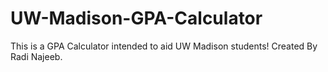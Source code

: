# UW-Madison-GPA-Calculator
This is a GPA Calculator intended to aid UW Madison students! Created By Radi Najeeb.
